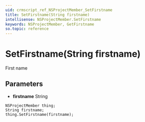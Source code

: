 ```yaml
---
uid: crmscript_ref_NSProjectMember_SetFirstname
title: SetFirstname(String firstname)
intellisense: NSProjectMember.SetFirstname
keywords: NSProjectMember, GetFirstname
so.topic: reference
---
```


# SetFirstname(String firstname)

First name

## Parameters

* **firstname** String

```crmscript
NSProjectMember thing;
String firstname;
thing.SetFirstname(firstname);
```

